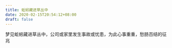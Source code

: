 ```yaml
---
title: 蚯蚓藏进草丛中
date: 2020-02-15T20:54:12+08:00
draft: false
---
```


梦见蚯蚓藏进草丛中，公司或家里发生事故或忧患，为此心事重重，愁肠百结的征兆